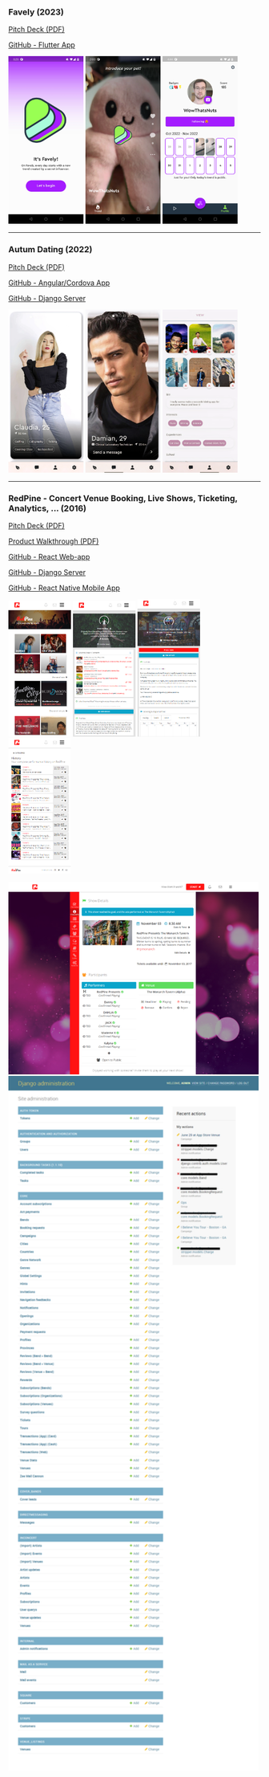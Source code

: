### Favely (2023)

[Pitch Deck (PDF)](/pdf/favely.pdf)

[GitHub - Flutter App](https://github.com/FlyingJay/favely)

<p float="left">
  <img src="/images/favely_landing.jpg" width="150" />
  <img src="/images/favely_video.jpg" width="150" /> 
  <img src="/images/favely_profile.png" width="150" />
</p>

---
### Autum Dating (2022)

[Pitch Deck (PDF)](/pdf/autum.pdf)

[GitHub - Angular/Cordova App](https://github.com/FlyingJay/autum)

[GitHub - Django Server](https://github.com/FlyingJay/autum-api)

<p float="left">
  <img src="/images/autum_deck.png" width="150" />
  <img src="/images/autum_match.png" width="150" /> 
  <img src="/images/autum_profile.png" width="150" />
</p>

---
### RedPine - Concert Venue Booking, Live Shows, Ticketing, Analytics, ... (2016)

[Pitch Deck (PDF)](/pdf/redpine.pdf)

[Product Walkthrough (PDF)](/pdf/redpine_royal_mountain.pdf)

[GitHub - React Web-app](https://github.com/FlyingJay/redpine)

[GitHub - Django Server](https://github.com/FlyingJay/redpine-api)

[GitHub - React Native Mobile App](https://github.com/FlyingJay/redpine-mobile)

<p float="left">
  <img src="/images/redpine_home.png" width="125" />
  <img src="/images/redpine_band.png" width="125" /> 
  <img src="/images/redpine_venue.png" width="125" />
  <img src="/images/redpine_shows.png" width="125" />
</p>
<img src="/images/redpine_hub.png" width="500" />
<img src="/images/redpine_django.png" width="500" />

